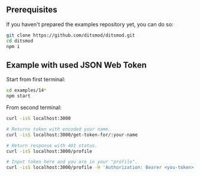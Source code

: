 ## Prerequisites

If you haven't prepared the examples repository yet, you can do so:

```bash
git clone https://github.com/ditsmod/ditsmod.git
cd ditsmod
npm i
```

## Example with used JSON Web Token

Start from first terminal:

```bash
cd examples/14*
npm start
```

From second terminal:

```bash
curl -isS localhost:3000

# Returns token with encoded your name.
curl -isS localhost:3000/get-token-for/:your-name

# Return response with 401 status.
curl -isS localhost:3000/profile

# Input token here and you are in your "profile".
curl -isS localhost:3000/profile -H 'Authorization: Bearer <you-token>'
```
